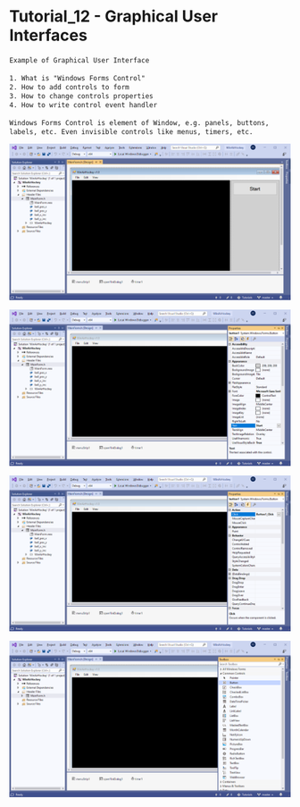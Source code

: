 #  Tutorial_12 - Graphical User Interfaces

    Example of Graphical User Interface

    1. What is "Windows Forms Control"
    2. How to add controls to form
    3. How to change controls properties
    4. How to write control event handler

    Windows Forms Control is element of Window, e.g. panels, buttons, labels, etc. Even invisible controls like menus, timers, etc.

![Windows Forms Designer](https://github.com/deadevilx/Tutorials/blob/master/images/tutorial_12_00.png)

![Windows Forms Control properties](https://github.com/deadevilx/Tutorials/blob/master/images/tutorial_12_01.png)

![Windows Forms Control events](https://github.com/deadevilx/Tutorials/blob/master/images/tutorial_12_02.png)

![Other Windows Forms Controls](https://github.com/deadevilx/Tutorials/blob/master/images/tutorial_12_03.png)
